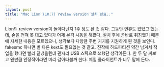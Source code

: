 ```yaml
---
layout: post
title: "Mac Lion (10.7) review version 설치 완료.."
---
```


Lion의 review version이 돌아다닌지 1주 정도 된 것 같다. 그동안 연휴도 있었고 했는데, 손을 전혀 못 대고 있다가 어제 본격 시동을 해봤다.
설치 후에 곧바로 취침했기 때문에 자세한 내용은 모르겠으나, 생각보다 다양한 주변 기기를 지원하게 된 것을 보인다.
fakesmc 하나면 별 다른 kext도 필요없는 것 같고. 진작에 하드파티션 약간 남겨서 작업을 했다면 빨리 끝냈을텐데 괜시리 USB 스틱으로 쑈했단 생각이든다.
한 두 달 써보고 왠만큼 안정적이라면 미리 갈아타볼까 한다. 메일 클라이언트가 너무 맘에 든다.


